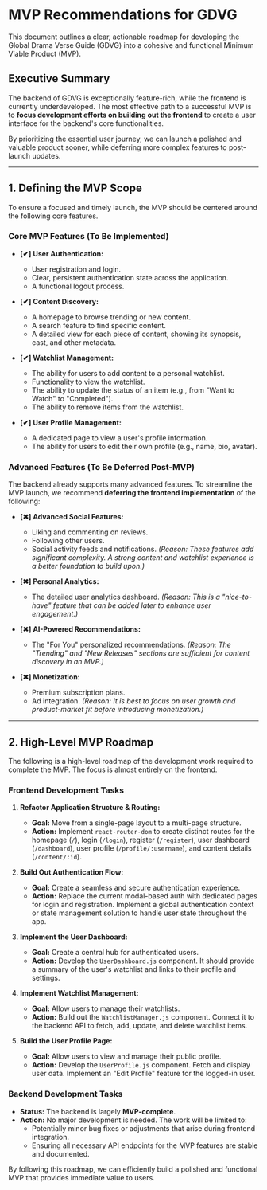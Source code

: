 # MVP Recommendations for GDVG

This document outlines a clear, actionable roadmap for developing the Global Drama Verse Guide (GDVG) into a cohesive and functional Minimum Viable Product (MVP).

## Executive Summary

The backend of GDVG is exceptionally feature-rich, while the frontend is currently underdeveloped. The most effective path to a successful MVP is to **focus development efforts on building out the frontend** to create a user interface for the backend's core functionalities.

By prioritizing the essential user journey, we can launch a polished and valuable product sooner, while deferring more complex features to post-launch updates.

---

## 1. Defining the MVP Scope

To ensure a focused and timely launch, the MVP should be centered around the following core features.

### Core MVP Features (To Be Implemented)

-   **[✔] User Authentication:**
    -   User registration and login.
    -   Clear, persistent authentication state across the application.
    -   A functional logout process.

-   **[✔] Content Discovery:**
    -   A homepage to browse trending or new content.
    -   A search feature to find specific content.
    -   A detailed view for each piece of content, showing its synopsis, cast, and other metadata.

-   **[✔] Watchlist Management:**
    -   The ability for users to add content to a personal watchlist.
    -   Functionality to view the watchlist.
    -   The ability to update the status of an item (e.g., from "Want to Watch" to "Completed").
    -   The ability to remove items from the watchlist.

-   **[✔] User Profile Management:**
    -   A dedicated page to view a user's profile information.
    -   The ability for users to edit their own profile (e.g., name, bio, avatar).

### Advanced Features (To Be Deferred Post-MVP)

The backend already supports many advanced features. To streamline the MVP launch, we recommend **deferring the frontend implementation** of the following:

-   **[✖] Advanced Social Features:**
    -   Liking and commenting on reviews.
    -   Following other users.
    -   Social activity feeds and notifications.
    *(Reason: These features add significant complexity. A strong content and watchlist experience is a better foundation to build upon.)*

-   **[✖] Personal Analytics:**
    -   The detailed user analytics dashboard.
    *(Reason: This is a "nice-to-have" feature that can be added later to enhance user engagement.)*

-   **[✖] AI-Powered Recommendations:**
    -   The "For You" personalized recommendations.
    *(Reason: The "Trending" and "New Releases" sections are sufficient for content discovery in an MVP.)*

-   **[✖] Monetization:**
    -   Premium subscription plans.
    -   Ad integration.
    *(Reason: It is best to focus on user growth and product-market fit before introducing monetization.)*

---

## 2. High-Level MVP Roadmap

The following is a high-level roadmap of the development work required to complete the MVP. The focus is almost entirely on the frontend.

### Frontend Development Tasks

1.  **Refactor Application Structure & Routing:**
    -   **Goal:** Move from a single-page layout to a multi-page structure.
    -   **Action:** Implement `react-router-dom` to create distinct routes for the homepage (`/`), login (`/login`), register (`/register`), user dashboard (`/dashboard`), user profile (`/profile/:username`), and content details (`/content/:id`).

2.  **Build Out Authentication Flow:**
    -   **Goal:** Create a seamless and secure authentication experience.
    -   **Action:** Replace the current modal-based auth with dedicated pages for login and registration. Implement a global authentication context or state management solution to handle user state throughout the app.

3.  **Implement the User Dashboard:**
    -   **Goal:** Create a central hub for authenticated users.
    -   **Action:** Develop the `UserDashboard.js` component. It should provide a summary of the user's watchlist and links to their profile and settings.

4.  **Implement Watchlist Management:**
    -   **Goal:** Allow users to manage their watchlists.
    -   **Action:** Build out the `WatchlistManager.js` component. Connect it to the backend API to fetch, add, update, and delete watchlist items.

5.  **Build the User Profile Page:**
    -   **Goal:** Allow users to view and manage their public profile.
    -   **Action:** Develop the `UserProfile.js` component. Fetch and display user data. Implement an "Edit Profile" feature for the logged-in user.

### Backend Development Tasks

-   **Status:** The backend is largely **MVP-complete**.
-   **Action:** No major development is needed. The work will be limited to:
    -   Potentially minor bug fixes or adjustments that arise during frontend integration.
    -   Ensuring all necessary API endpoints for the MVP features are stable and documented.

By following this roadmap, we can efficiently build a polished and functional MVP that provides immediate value to users.

